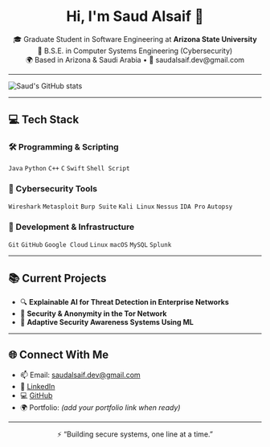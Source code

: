 <h1 align="center">Hi, I'm Saud Alsaif 👋</h1>

<p align="center">
  🎓 Graduate Student in Software Engineering at <strong>Arizona State University</strong> <br>
  🔐 B.S.E. in Computer Systems Engineering (Cybersecurity) <br>
  🌍 Based in Arizona & Saudi Arabia • 📧 saudalsaif.dev@gmail.com
</p>

---

![Saud's GitHub stats](https://github-readme-stats.vercel.app/api?username=saalsai1&show_icons=true&theme=dark)


---

## 💻 Tech Stack

### 🛠️ Programming & Scripting
`Java` `Python` `C++` `C` `Swift` `Shell Script`

### 🔐 Cybersecurity Tools
`Wireshark` `Metasploit` `Burp Suite` `Kali Linux` `Nessus` `IDA Pro` `Autopsy`

### 🧰 Development & Infrastructure
`Git` `GitHub` `Google Cloud` `Linux` `macOS` `MySQL` `Splunk`

---

## 📚 Current Projects

- 🔍 **Explainable AI for Threat Detection in Enterprise Networks**
- 🧅 **Security & Anonymity in the Tor Network**
- 🧠 **Adaptive Security Awareness Systems Using ML**

---

## 🌐 Connect With Me

- 📫 Email: saudalsaif.dev@gmail.com  
- 💼 [LinkedIn](https://www.linkedin.com/in/saudalsaif)  
- 💻 [GitHub](https://github.com/saalsai1)  
- 🌍 Portfolio: *(add your portfolio link when ready)*

---

<p align="center">⚡ “Building secure systems, one line at a time.”</p>
